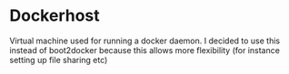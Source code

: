 # Dockerhost

Virtual machine used for running a docker daemon. I decided to use this instead
of boot2docker because this allows more flexibility (for instance setting up
file sharing etc)
